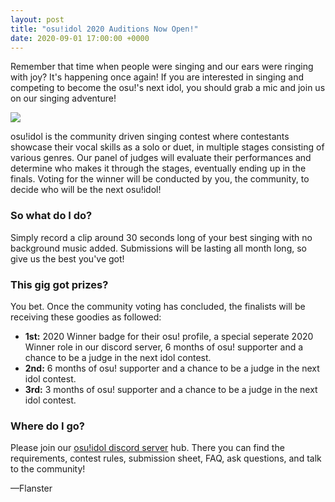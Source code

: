 ```yaml
---
layout: post
title: "osu!idol 2020 Auditions Now Open!"
date: 2020-09-01 17:00:00 +0000
---
```


Remember that time when people were singing and our ears were ringing with joy? It's happening once again! If you are interested in singing and competing to become the osu!'s next idol, you should grab a mic and join us on our singing adventure!

![](/wiki/shared/news/2020-09-01-osu-idol-2020-auditions-now-open/2020.jpg)

osu!idol is the community driven singing contest where contestants showcase their vocal skills as a solo or duet, in multiple stages consisting of various genres. Our panel of judges will evaluate their performances and determine who makes it through the stages, eventually ending up in the finals. Voting for the winner will be conducted by you, the community, to decide who will be the next osu!idol!

### So what do I do?

Simply record a clip around 30 seconds long of your best singing with no background music added. Submissions will be lasting all month long, so give us the best you've got!

### This gig got prizes?

You bet. Once the community voting has concluded, the finalists will be receiving these goodies as followed:

- **1st:** 2020 Winner badge for their osu! profile, a special seperate 2020 Winner role in our discord server, 6 months of osu! supporter and a chance to be a judge in the next idol contest.
- **2nd:** 6 months of osu! supporter and a chance to be a judge in the next idol contest.
- **3rd:** 3 months of osu! supporter and a chance to be a judge in the next idol contest.

### Where do I go?

Please join our [osu!idol discord server](https://discord.gg/2xfgKaU) hub. There you can find the requirements, contest rules, submission sheet, FAQ, ask questions, and talk to the community!

—Flanster
